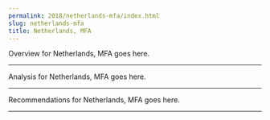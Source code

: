 ```yaml
---
permalink: 2018/netherlands-mfa/index.html
slug: netherlands-mfa
title: Netherlands, MFA
---
```


Overview for Netherlands, MFA goes here.

---

Analysis for Netherlands, MFA goes here.

---

Recommendations for Netherlands, MFA goes here.

---
